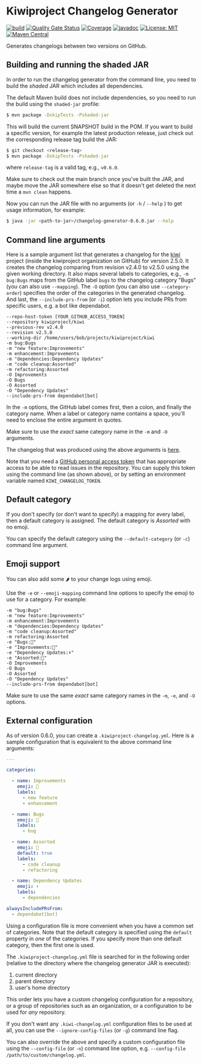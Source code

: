 # Kiwiproject Changelog Generator

[![build](https://github.com/kiwiproject/kiwiproject-changelog/actions/workflows/build.yml/badge.svg)](https://github.com/kiwiproject/kiwiproject-changelog/actions/workflows/build.yml)
[![Quality Gate Status](https://sonarcloud.io/api/project_badges/measure?project=kiwiproject_kiwiproject-changelog&metric=alert_status)](https://sonarcloud.io/summary/new_code?id=kiwiproject_kiwiproject-changelog)
[![Coverage](https://sonarcloud.io/api/project_badges/measure?project=kiwiproject_kiwiproject-changelog&metric=coverage)](https://sonarcloud.io/summary/new_code?id=kiwiproject_kiwiproject-changelog)
[![javadoc](https://javadoc.io/badge2/org.kiwiproject/changelog-generator/javadoc.svg)](https://javadoc.io/doc/org.kiwiproject/changelog-generator)
[![License: MIT](https://img.shields.io/badge/License-MIT-blue.svg)](https://opensource.org/licenses/MIT)
[![Maven Central](https://img.shields.io/maven-central/v/org.kiwiproject/changelog-generator)](https://central.sonatype.com/artifact/org.kiwiproject/changelog-generator/)

Generates changelogs between two versions on GitHub.

## Building and running the shaded JAR

In order to run the changelog generator from the command line, you need to build the _shaded_ JAR which includes all dependencies.

The default Maven build does not include dependencies, so you need to run the build using the `shaded-jar` profile:

```bash
$ mvn package -DskipTests -Pshaded-jar
```

This will build the current SNAPSHOT build in the POM. If you want to build a specific version,
for example the latest production release, just check out the corresponding release tag build the JAR:

```bash
$ git checkout <release-tag>
$ mvn package -DskipTests -Pshaded-jar
```

where `release-tag` is a valid tag, e.g., `v0.6.0`.

Make sure to check out the main branch once you've built the JAR, and maybe move the JAR somewhere else
so that it doesn't get deleted the next time a `mvn clean` happens.

Now you can run the JAR file with no arguments (or `-h` / `--help` ) to get usage information, for example:

```bash
$ java -jar <path-to-jar>/changelog-generator-0.6.0.jar --help
```

## Command line arguments

Here is a sample argument list that generates a changelog for the [kiwi](https://github.com/kiwiproject/kiwi) 
project (inside the kiwiproject organization on GitHub) for version 2.5.0.
It creates the changelog comparing from revision v2.4.0 to v2.5.0 using the given working directory.
It also maps several labels to categories, e.g., `-m bug:Bugs` maps from the GitHub label `bugs` to the
changelog category "Bugs" (you can also use `--mapping`). The `-O` option (you can also use `--category-order`)
specifies the order of the categories in the generated changelog. And last, the `--include-prs-from` (or `-i`)
option lets you include PRs from specific users, e.g. a bot like dependabot.


```
--repo-host-token [YOUR_GITHUB_ACCESS_TOKEN]
--repository kiwiproject/kiwi
--previous-rev v2.4.0
--revision v2.5.0
--working-dir /home/users/bob/projects/kiwiproject/kiwi
-m bug:Bugs
-m "new feature:Improvements"
-m enhancement:Improvements
-m "dependencies:Dependency Updates"
-m "code cleanup:Assorted"
-m refactoring:Assorted
-O Improvements
-O Bugs
-O Assorted
-O "Dependency Updates"
--include-prs-from dependabot[bot]
```

In the `-m` options, the GitHub label comes first, then a colon, and finally the category name.
When a label or category name contains a space, you'll need to enclose the entire argument in
quotes.

Make sure to use the _exact_ same category name in the `-m` and `-O` arguments.

The changelog that was produced using the above arguments is
[here](https://github.com/kiwiproject/kiwi/releases/tag/v2.5.0).

Note that you need a [GitHub personal access token](https://docs.github.com/en/authentication/keeping-your-account-and-data-secure/managing-your-personal-access-tokens)
that has appropriate access to be able to read issues in the repository. 
You can supply this token using the command line (as shown above), or by setting an environment variable
named `KIWI_CHANGELOG_TOKEN`.

## Default category

If you don't specify (or don't want to specify) a mapping for every label, then a default
category is assigned. The default category is _Assorted_ with no emoji.

You can specify the default category using the `--default-category` (or `-c`) command
line argument.

## Emoji support

You can also add some 🌶️ to your change logs using emoji.

Use the `-e` or `--emoji-mapping` command line options to specify the emoji to use for a category.
For example:

```
-m "bug:Bugs"
-m "new feature:Improvements"
-m enhancement:Improvements
-m "dependencies:Dependency Updates"
-m "code cleanup:Assorted"
-m refactoring:Assorted
-e "Bugs:🐛"
-e "Improvements:🚀"
-e "Dependency Updates:⬆️"
-e "Assorted:👜"
-O Improvements
-O Bugs
-O Assorted
-O "Dependency Updates"
--include-prs-from dependabot[bot]
```

Make sure to use the same _exact_ same category names in the `-m`, `-e`, and `-O` options.

## External configuration

As of version 0.6.0, you can create a `.kiwiproject-changelog.yml`. Here is a sample configuration
that is equivalent to the above command line arguments:

```yaml
---

categories:

  - name: Improvements
    emoji: 🚀
    labels:
      - new feature
      - enhancement

  - name: Bugs
    emoji: 🐛
    labels:
      - bug

  - name: Assorted
    emoji: 👜
    default: true
    labels:
      - code cleanup
      - refactoring

  - name: Dependency Updates
    emoji: ⬆️
    labels:
      - dependencies

alwaysIncludePRsFrom:
  - dependabot[bot]
```

Using a configuration file is more convenient when you have a common set of categories. Note that
the default category is specified using the `default` property in _one_ of the categories.
If you specify more than one default category, then the first one is used.

The  `.kiwiproject-changelog.yml` file is searched for in the following order (relative to the directory
where the changelog generator JAR is executed):

1. current directory
2. parent directory
3. user's home directory

This order lets you have a custom changelog configuration for a repository, or a group of 
repositories such as an organization, or a configuration to be used for _any_ repository.

If you don't want any `.kiwi-changelog.yml` configuration files to be used at all, you can
use the `--ignore-config-files` (or `-g`) command line flag.

You can also override the above and specify a custom configuration file using the
`--config-file` (or `-n`) command line option, e.g. `--config-file /path/to/custom/changelog.yml`.
